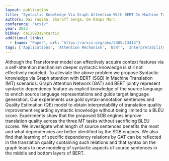 ```yaml
---
layout: publication
title: "Syntactic Knowledge Via Graph Attention With BERT In Machine Translation"
authors: Dai Yuqian, Sharoff Serge, De Kamps Marc
conference: "Arxiv"
year: 2023
bibkey: dai2023syntactic
additional_links:
  - {name: "Paper", url: "https://arxiv.org/abs/2305.13413"}
tags: ['Applications', 'Attention Mechanism', 'BERT', 'Interpretability And Explainability', 'Model Architecture', 'Pretraining Methods', 'Transformer']
---
```

Although the Transformer model can effectively acquire context features via a self-attention mechanism deeper syntactic knowledge is still not effectively modeled. To alleviate the above problem we propose Syntactic knowledge via Graph attention with BERT (SGB) in Machine Translation (MT) scenarios. Graph Attention Network (GAT) and BERT jointly represent syntactic dependency feature as explicit knowledge of the source language to enrich source language representations and guide target language generation. Our experiments use gold syntax-annotation sentences and Quality Estimation (QE) model to obtain interpretability of translation quality improvement regarding syntactic knowledge without being limited to a BLEU score. Experiments show that the proposed SGB engines improve translation quality across the three MT tasks without sacrificing BLEU scores. We investigate what length of source sentences benefits the most and what dependencies are better identified by the SGB engines. We also find that learning of specific dependency relations by GAT can be reflected in the translation quality containing such relations and that syntax on the graph leads to new modeling of syntactic aspects of source sentences in the middle and bottom layers of BERT.
